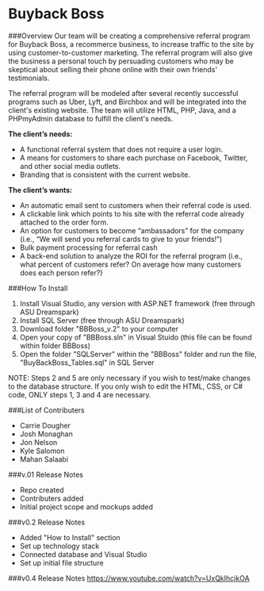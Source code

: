 # Buyback Boss

###Overview
Our team will be creating a comprehensive referral program for Buyback Boss, a recommerce business, to increase traffic to the site by using customer-to-customer marketing.  The referral program will also give the business a personal touch by persuading customers who may be skeptical about selling their phone online with their own friends' testimonials. 

The referral program will be modeled after several recently successful programs such as Uber, Lyft, and Birchbox and will be integrated into the client's existing website.  The team will utilize HTML, PHP, Java, and a PHPmyAdmin database to fulfill the client's needs.  

**The client’s needs:**
  * A functional referral system that does not require a user login. 
  * A means for customers to share each purchase on Facebook, Twitter, and other social media outlets.
  * Branding that is consistent with the current website. 

**The client’s wants:**
  * An automatic email sent to customers when their referral code is used.
  * A clickable link which points to his site with the referral code already attached to the order form.
  * An option for customers to become “ambassadors” for the company (i.e., “We will send you referral cards to give to your friends!”)
  * Bulk payment processing for referral cash
  * A back-end solution to analyze the ROI for the referral program (i.e., what percent of customers refer? On average how many customers does each person refer?) 

###How To Install
 1. Install Visual Studio, any version with ASP.NET framework (free through ASU Dreamspark)
 2. Install SQL Server (free through ASU Dreamspark)
 3. Download folder "BBBoss_v.2" to your computer
 4. Open your copy of "BBBoss.sln" in Visual Stuido (this file can be found within folder BBBoss)
 5. Open the folder "SQLServer" within the "BBBoss" folder and run the file, "BuyBackBoss_Tables.sql" in SQL Server

NOTE: Steps 2 and 5 are only necessary if you wish to test/make changes to the database structure.  If you only wish to edit the HTML, CSS, or C# code, ONLY steps 1, 3 and 4 are necessary.


###List of Contributers
  * Carrie Dougher
  * Josh Monaghan
  * Jon Nelson
  * Kyle Salomon
  * Mahan Salaabi

###v.01 Release Notes
  * Repo created
  * Contributers added
  * Initial project scope and mockups added 

###v0.2 Release Notes
  * Added "How to Install" section
  * Set up technology stack
  * Connected database and Visual Studio
  * Set up initial file structure

###v0.4 Release Notes
https://www.youtube.com/watch?v=UxQkIhcjkOA

